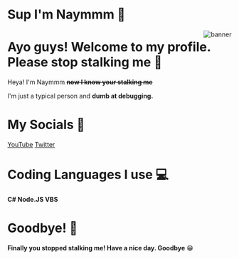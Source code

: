 # Sup I'm Naymmm 💫

<img align="right" src="https://cdn.discordapp.com/attachments/894447387270070342/939500852387913728/Desktop_-_1.png" alt="banner">

# Ayo guys! Welcome to my profile. Please stop stalking me 💨
Heya! I'm Naymmm **~~now I know your stalking me~~**

I'm just a typical person and **dumb at debugging.**

# My Socials 📎

[YouTube](https://www.youtube.com/channel/UCv_HJIRWLDK6Ys1qF2_w0zw)
[Twitter](https://twitter.com/Naymmm_)

# Coding Languages I use 💻

**C# Node.JS VBS**

# Goodbye! 👋

**Finally you stopped stalking me! Have a nice day. Goodbye** 😁
